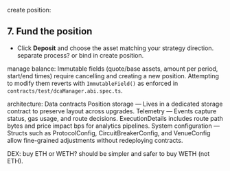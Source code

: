 create position:
## 7. Fund the position
- Click **Deposit** and choose the asset matching your strategy direction.
separate process? or bind in create position.

manage balance:
Immutable fields (quote/base assets, amount per period, start/end times) require cancelling and creating a new position. Attempting to modify them reverts with `ImmutableField()` as enforced in `contracts/test/dcaManager.abi.spec.ts`.


architecture:
Data contracts
Position storage — Lives in a dedicated storage contract to preserve layout across upgrades.
Telemetry — Events capture status, gas usage, and route decisions. ExecutionDetails includes route path bytes and price impact bps for analytics pipelines.
System configuration — Structs such as ProtocolConfig, CircuitBreakerConfig, and VenueConfig allow fine-grained adjustments without redeploying contracts.

DEX:
buy ETH or WETH?
should be simpler and safer to buy WETH (not ETH).
